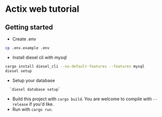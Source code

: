 Actix web tutorial
===================
## Getting started

* Create .env

```bash
cp .env.example .env
```

* Install diesel cli with mysql

```bash
cargo install diesel_cli --no-default-features --features mysql
diesel setup
```

* Setup your database

```bash
  `diesel database setup`
```

* Build this project with `cargo build`. You are welcome to compile with `--release` if you'd like.
* Run with `cargo run`.